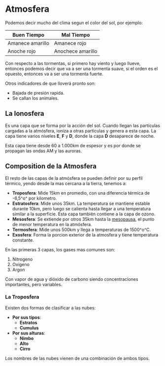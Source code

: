 # Atmosfera

Podemos decir mucho del clima segun el color del sol, por ejemplo:

| Buen Tiempo      | Mal Tiempo        |
| ---------------- | ----------------- |
| Amanece amarillo | Amanece rojo      |
| Anoche rojo      | Anochece amarillo |

Con respecto a las tormentas, si primero hay viento y luego llueve, entonces podemos decir que va a ser una tormenta suave, si el orden es el opuesto, entonces va a ser una tormenta fuerte.

Otros indicadores de que lloverá pronto son:

- Bajada de presión rapida.
- Se callan los animales.

## La Ionosfera

Es una capa que se forma por la acción del sol. Cuando llegan las partículas cargadas a la atmósfera, ioniza a otras partículas y genera a esta capa. La capa tiene varios niveles **E**, **F** y **D**, donde la capa **D** desaparece de noche.

Esta capa tiene desde 60 a 1.000km de espesor y es por donde se propagan las ondas AM y las auroras.

## Composition de la Atmosfera

 El resto de las capas de la atmósfera se pueden definir por su perfil térmico, yendo desde la mas cercana a la tierra, tenemos a:

- **Troposfera**: Mide 15km en promedio, con una diferencia térmica de -6,5^o^ por kilometro.
- **Estratosfera**: Mide unos 35km. La temperatura se mantiene estable durante 10km, pero luego se calienta hasta llegar a una temperatura similar a la superficie. Esta capa también contiene a la capa de ozono.
- **Mesosfera**: Se extiende por otros 35km hasta la <u>mesopausa</u>, el punto de menor temperatura en la atmósfera.
- **Termosfera**: Mide unos 500km y llega a temperaturas de 1500^o^C. 
- **Exosfera**: Forma la porcion exterior de la atmosfera y tiene temperatura constante.

En las primeras 3 capas, los gases mas comunes son:

1. Nitrogeno
2. Oxigeno
3. Argon

Con vapor de agua y dióxido de carbono siendo concentraciones importantes, pero variables.

### La Troposfera

Existen dos formas de clasificar a las nubes:

- **Por sus tipos**:
  - **Estratos**
  - **Cumulus**
- **Por sus alturas**:
  - **Nimbo**
  - **Alto**
  - **Cirro**

Los nombres de las nubes vienen de una combinación de ambos tipos.









































